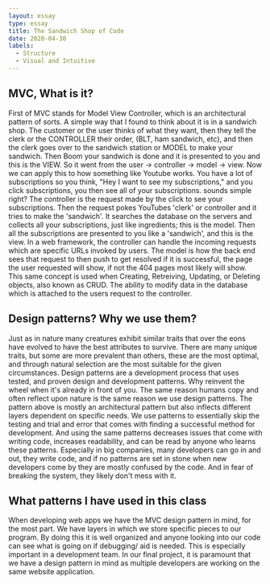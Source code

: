 ```yaml
---
layout: essay
type: essay
title: The Sandwich Shop of Code
date: 2020-04-30
labels:
  - Structure
  - Visual and Intuitive
---
```


## MVC, What is it?

First of MVC stands for Model View Controller, which is an architectural pattern of sorts. A simple way that I found to think about it is in a sandwich shop. The customer or the user thinks of what they want, then they tell the clerk or the CONTROLLER their order, (BLT, ham sandwich, etc), and then the clerk goes over to the sandwich station or MODEL to make your sandwich. Then Boom your sandwich is done and it is presented to you and this is the VIEW. So it went from the user -> controller -> model -> view. Now we can apply this to how something like Youtube works. You have a lot of subscriptions so you think, "Hey I want to see my subscriptions," and you click subscriptions, you then see all of your subscriptions. sounds simple right? The controller is the request made by the click to see your subscriptions. Then the request pokes YouTubes 'clerk' or controller and it tries to make the 'sandwich'. It searches the database on the servers and collects all your subscriptions, just like ingredients; this is the model. Then all the subscriptions are presented to you like a 'sandwich', and this is the view. In a web framework, the controller can handle the incoming requests which are specific URLs invoked by users. The model is how the back end sees that request to then push to get resolved if it is successful, the page the user requested will show, if not the 404 pages most likely will show. This same concept is used when Creating, Retreiving, Updating, or Deleting objects, also known as CRUD. The ability to modify data in the database which is attached to the users request to the controller. 

## Design patterns? Why we use them?

Just as in nature many creatures exhibit similar traits that over the eons have evolved to have the best attributes to survive. There are many unique traits, but some are more prevalent than others, these are the most optimal, and through natural selection are the most suitable for the given circumstances. Design patterns are a development process that uses tested, and proven design and development patterns. Why reinvent the wheel when it's already in front of you. The same reason humans copy and often reflect upon nature is the same reason we use design patterns. The pattern above is mostly an architectural pattern but also inflects different layers dependent on specific needs. We use patterns to essentially skip the testing and trial and error that comes with finding a successful method for development. And using the same patterns decreases issues that come with writing code, increases readability, and can be read by anyone who learns these patterns. Especially in big companies, many developers can go in and out, they write code, and if no patterns are set in stone when new developers come by they are mostly confused by the code. And in fear of breaking the system, they likely don't mess with it. 

## What patterns I have used in this class

When developing web apps we have the MVC design pattern in mind, for the most part. We have layers in which we store specific pieces to our program. By doing this it is well organized and anyone looking into our code can see what is going on if debugging/ aid is needed. This is especially important in a development team. In our final project, it is paramount that we have a design pattern in mind as multiple developers are working on the same website application.  
